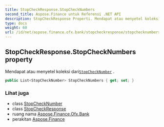 ```yaml
---
title: StopCheckResponse.StopCheckNumbers
second_title: Aspose.Finance untuk Referensi .NET API
description: StopCheckResponse Properti. Mendapat atau menyetel koleksi dariStopCheckNumber .
type: docs
weight: 60
url: /id/net/aspose.finance.ofx.bank/stopcheckresponse/stopchecknumbers/
---
```

## StopCheckResponse.StopCheckNumbers property

Mendapat atau menyetel koleksi dari[`StopCheckNumber`](../../stopchecknumber/) .

```csharp
public List<StopCheckNumber> StopCheckNumbers { get; set; }
```

### Lihat juga

* class [StopCheckNumber](../../stopchecknumber/)
* class [StopCheckResponse](../)
* ruang nama [Aspose.Finance.Ofx.Bank](../../stopcheckresponse/)
* perakitan [Aspose.Finance](../../../)


